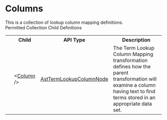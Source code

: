 # Columns

<div class="LanguageSummary"><div class ="SummaryItem">This is a collection of lookup column mapping definitions.</div></div><div class="SchemaBindingGroup"><div class="SchemaBindingGroupHeader">Permitted Collection Child Definitions</div><table id="SchemaBindingList" class="SchemaBindingList"><tbody><tr><th class="SchemaBindingIconColumnHeader">&nbsp;</th><th class="SchemaBindingNameColumnHeader">Child</th><th class="SchemaBindingTypeColumnHeader">API Type</th><th class="SchemaBindingSummaryColumnHeader">Description</th></tr><tr class="cd0"><td class="SchemaBindingIcon"><div class="NotRequired" /></td><td class="SchemaBindingName"><span class="punc">&lt;</span><a href=../api-reference/Varigence.Languages.Biml.Transformation.AstTermLookupColumnNode.html">Column</a><span class="punc"> /&gt;</span></td><td class="SchemaBindingType"><a href="Varigence.Languages.Biml.Transformation.AstTermLookupColumnNode.html">AstTermLookupColumnNode</a></td><td class="SchemaBindingSummary">The Term Lookup Column Mapping transformation defines how the parent transformation will examine a column having text to find terms stored in an appropriate data set.</td></tr></tbody></table></div>